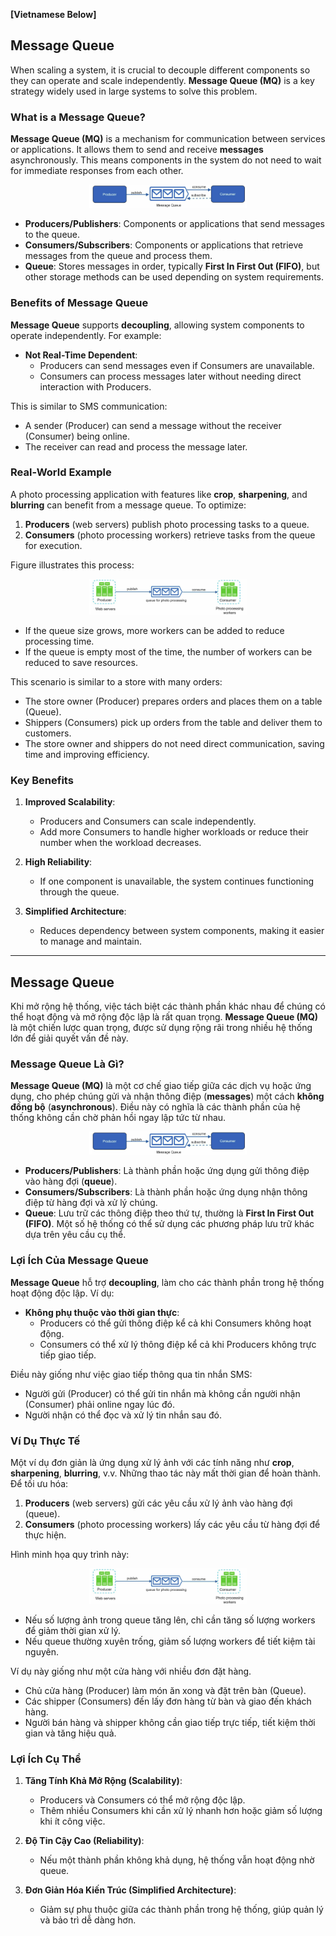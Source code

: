 **[Vietnamese Below]**

## Message Queue

When scaling a system, it is crucial to decouple different components so they can operate and scale independently. **Message Queue (MQ)** is a key strategy widely used in large systems to solve this problem.

### What is a Message Queue?

**Message Queue (MQ)** is a mechanism for communication between services or applications. It allows them to send and receive **messages** asynchronously. This means components in the system do not need to wait for immediate responses from each other.

<p align="center" style="width: 50%; margin-left: 25%">
  <img src="../images/Chapter1/Message_Queue.png" alt="Message_Queue">
</p>

- **Producers/Publishers**: Components or applications that send messages to the queue.
- **Consumers/Subscribers**: Components or applications that retrieve messages from the queue and process them.
- **Queue**: Stores messages in order, typically **First In First Out (FIFO)**, but other storage methods can be used depending on system requirements.

### Benefits of Message Queue

**Message Queue** supports **decoupling**, allowing system components to operate independently. For example:

- **Not Real-Time Dependent**:
  - Producers can send messages even if Consumers are unavailable.
  - Consumers can process messages later without needing direct interaction with Producers.

This is similar to SMS communication:
- A sender (Producer) can send a message without the receiver (Consumer) being online.
- The receiver can read and process the message later.

### Real-World Example

A photo processing application with features like **crop**, **sharpening**, and **blurring** can benefit from a message queue. To optimize:

1. **Producers** (web servers) publish photo processing tasks to a queue.
2. **Consumers** (photo processing workers) retrieve tasks from the queue for execution.

Figure illustrates this process:

<p align="center" style="width: 50%; margin-left: 25%">
  <img src="../images/Chapter1/Photo_Processing_Queue.png" alt="Photo_Processing_Queue">
</p>

- If the queue size grows, more workers can be added to reduce processing time.
- If the queue is empty most of the time, the number of workers can be reduced to save resources.

This scenario is similar to a store with many orders:
- The store owner (Producer) prepares orders and places them on a table (Queue).
- Shippers (Consumers) pick up orders from the table and deliver them to customers.
- The store owner and shippers do not need direct communication, saving time and improving efficiency.

### Key Benefits

1. **Improved Scalability**:
   - Producers and Consumers can scale independently.
   - Add more Consumers to handle higher workloads or reduce their number when the workload decreases.

2. **High Reliability**:
   - If one component is unavailable, the system continues functioning through the queue.

3. **Simplified Architecture**:
   - Reduces dependency between system components, making it easier to manage and maintain.

------------

## Message Queue

Khi mở rộng hệ thống, việc tách biệt các thành phần khác nhau để chúng có thể hoạt động và mở rộng độc lập là rất quan trọng. **Message Queue (MQ)** là một chiến lược quan trọng, được sử dụng rộng rãi trong nhiều hệ thống lớn để giải quyết vấn đề này.

### Message Queue Là Gì?

**Message Queue (MQ)** là một cơ chế giao tiếp giữa các dịch vụ hoặc ứng dụng, cho phép chúng gửi và nhận thông điệp (**messages**) một cách **không đồng bộ** (**asynchronous**). Điều này có nghĩa là các thành phần của hệ thống không cần chờ phản hồi ngay lập tức từ nhau. 

<p align="center" style="width: 50%; margin-left: 25%">
  <img src="../images/Chapter1/Message_Queue.png" alt="Message_Queue">
</p>

- **Producers/Publishers**: Là thành phần hoặc ứng dụng gửi thông điệp vào hàng đợi (**queue**).
- **Consumers/Subscribers**: Là thành phần hoặc ứng dụng nhận thông điệp từ hàng đợi và xử lý chúng.
- **Queue**: Lưu trữ các thông điệp theo thứ tự, thường là **First In First Out (FIFO)**. Một số hệ thống có thể sử dụng các phương pháp lưu trữ khác dựa trên yêu cầu cụ thể.

### Lợi Ích Của Message Queue

**Message Queue** hỗ trợ **decoupling**, làm cho các thành phần trong hệ thống hoạt động độc lập. Ví dụ:

- **Không phụ thuộc vào thời gian thực**:
  - Producers có thể gửi thông điệp kể cả khi Consumers không hoạt động.
  - Consumers có thể xử lý thông điệp kể cả khi Producers không trực tiếp giao tiếp.

Điều này giống như việc giao tiếp thông qua tin nhắn SMS:
- Người gửi (Producer) có thể gửi tin nhắn mà không cần người nhận (Consumer) phải online ngay lúc đó.
- Người nhận có thể đọc và xử lý tin nhắn sau đó.

### Ví Dụ Thực Tế

Một ví dụ đơn giản là ứng dụng xử lý ảnh với các tính năng như **crop**, **sharpening**, **blurring**, v.v. Những thao tác này mất thời gian để hoàn thành. Để tối ưu hóa:

1. **Producers** (web servers) gửi các yêu cầu xử lý ảnh vào hàng đợi (queue).
2. **Consumers** (photo processing workers) lấy các yêu cầu từ hàng đợi để thực hiện.

Hình minh họa quy trình này:

<p align="center" style="width: 50%; margin-left: 25%">
  <img src="../images/Chapter1/Photo_Processing_Queue.png" alt="Photo_Processing_Queue">
</p>

- Nếu số lượng ảnh trong queue tăng lên, chỉ cần tăng số lượng workers để giảm thời gian xử lý.
- Nếu queue thường xuyên trống, giảm số lượng workers để tiết kiệm tài nguyên.

Ví dụ này giống như một cửa hàng với nhiều đơn đặt hàng. 
- Chủ cửa hàng (Producer) làm món ăn xong và đặt trên bàn (Queue).
- Các shipper (Consumers) đến lấy đơn hàng từ bàn và giao đến khách hàng.
- Người bán hàng và shipper không cần giao tiếp trực tiếp, tiết kiệm thời gian và tăng hiệu quả.

### Lợi Ích Cụ Thể

1. **Tăng Tính Khả Mở Rộng (Scalability)**:
   - Producers và Consumers có thể mở rộng độc lập.
   - Thêm nhiều Consumers khi cần xử lý nhanh hơn hoặc giảm số lượng khi ít công việc.

2. **Độ Tin Cậy Cao (Reliability)**:
   - Nếu một thành phần không khả dụng, hệ thống vẫn hoạt động nhờ queue.

3. **Đơn Giản Hóa Kiến Trúc (Simplified Architecture)**:
   - Giảm sự phụ thuộc giữa các thành phần trong hệ thống, giúp quản lý và bảo trì dễ dàng hơn.